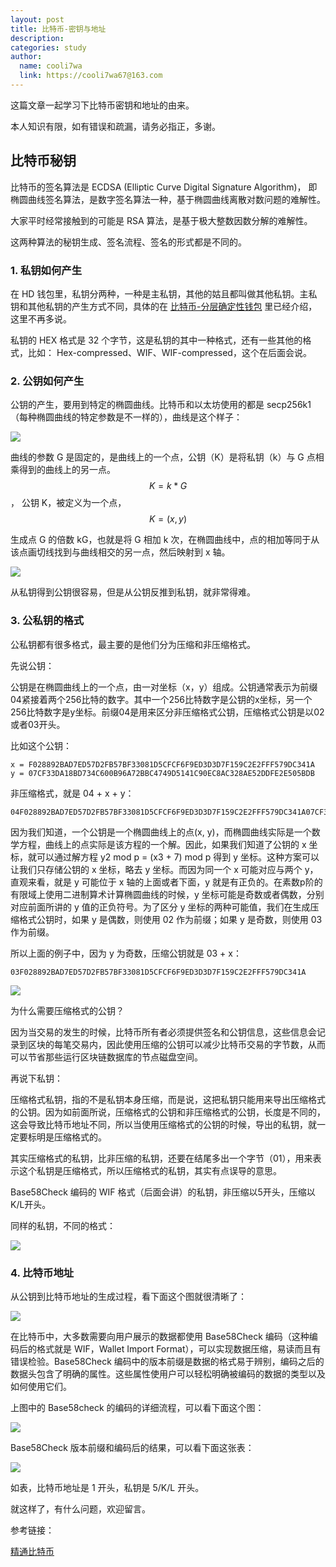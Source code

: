 ```yaml
---
layout: post
title: 比特币-密钥与地址
description:
categories: study
author:
  name: cooli7wa
  link: https://cooli7wa67@163.com
---
```

这篇文章一起学习下比特币密钥和地址的由来。

本人知识有限，如有错误和疏漏，请务必指正，多谢。

## 比特币秘钥

比特币的签名算法是 ECDSA (Elliptic Curve Digital Signature Algorithm)， 即椭圆曲线签名算法，是数字签名算法一种，基于椭圆曲线离散对数问题的难解性。

大家平时经常接触到的可能是 RSA 算法，是基于极大整数因数分解的难解性。

这两种算法的秘钥生成、签名流程、签名的形式都是不同的。

### 1. 私钥如何产生

在 HD 钱包里，私钥分两种，一种是主私钥，其他的姑且都叫做其他私钥。主私钥和其他私钥的产生方式不同，具体的在 [比特币-分层确定性钱包](http://cooli7wa.com//2018/07/28/%E6%AF%94%E7%89%B9%E5%B8%81-%E5%88%86%E5%B1%82%E7%A1%AE%E5%AE%9A%E6%80%A7%E9%92%B1%E5%8C%85/) 里已经介绍，这里不再多说。

私钥的 HEX 格式是 32 个字节，这是私钥的其中一种格式，还有一些其他的格式，比如： Hex-compressed、WIF、WIF-compressed，这个在后面会说。

### 2. 公钥如何产生

公钥的产生，要用到特定的椭圆曲线。比特币和以太坊使用的都是 secp256k1 （每种椭圆曲线的特定参数是不一样的），曲线是这个样子：

![]({{site.baseurl}}/images/md/key_address_1.png)

曲线的参数 G 是固定的，是曲线上的一个点，公钥（K）是将私钥（k）与 G 点相乘得到的曲线上的另一点。$$ K = k * G$$， 公钥 K，被定义为一个点，$$K = (x, y)$$

生成点 G 的倍数 kG，也就是将 G 相加 k 次，在椭圆曲线中，点的相加等同于从该点画切线找到与曲线相交的另一点，然后映射到 x 轴。

![]({{site.baseurl}}/images/md/key_address_2.png)

从私钥得到公钥很容易，但是从公钥反推到私钥，就非常得难。

### 3. 公私钥的格式

公私钥都有很多格式，最主要的是他们分为压缩和非压缩格式。

先说公钥：

公钥是在椭圆曲线上的一个点，由一对坐标（x，y）组成。公钥通常表示为前缀04紧接着两个256比特的数字。其中一个256比特数字是公钥的x坐标，另一个256比特数字是y坐标。前缀04是用来区分非压缩格式公钥，压缩格式公钥是以02或者03开头。

比如这个公钥：

```
x = F028892BAD7ED57D2FB57BF33081D5CFCF6F9ED3D3D7F159C2E2FFF579DC341A
y = 07CF33DA18BD734C600B96A72BBC4749D5141C90EC8AC328AE52DDFE2E505BDB
```

非压缩格式，就是 04 + x + y：

```
04F028892BAD7ED57D2FB57BF33081D5CFCF6F9ED3D3D7F159C2E2FFF579DC341A07CF33DA18BD734C600B96A72BBC4749D5141C90EC8AC328AE52DDFE2E505BDB
```

因为我们知道，一个公钥是一个椭圆曲线上的点(x, y)，而椭圆曲线实际是一个数学方程，曲线上的点实际是该方程的一个解。因此，如果我们知道了公钥的 x 坐标，就可以通过解方程 y2 mod p = (x3 + 7) mod p 得到 y 坐标。这种方案可以让我们只存储公钥的 x 坐标，略去 y 坐标。而因为同一个 x 可能对应与两个 y，直观来看，就是 y 可能位于 x 轴的上面或者下面，y 就是有正负的。在素数p阶的有限域上使用二进制算术计算椭圆曲线的时候，y 坐标可能是奇数或者偶数，分别对应前面所讲的 y 值的正负符号。为了区分 y 坐标的两种可能值，我们在生成压缩格式公钥时，如果 y 是偶数，则使用 02 作为前缀；如果 y 是奇数，则使用 03 作为前缀。

所以上面的例子中，因为 y 为奇数，压缩公钥就是 03 + x：

```
03F028892BAD7ED57D2FB57BF33081D5CFCF6F9ED3D3D7F159C2E2FFF579DC341A
```

![]({{site.baseurl}}/images/md/key_address_3.png)

为什么需要压缩格式的公钥？

因为当交易的发生的时候，比特币所有者必须提供签名和公钥信息，这些信息会记录到区块的每笔交易内，因此使用压缩的公钥可以减少比特币交易的字节数，从而可以节省那些运行区块链数据库的节点磁盘空间。

再说下私钥：

压缩格式私钥，指的不是私钥本身压缩，而是说，这把私钥只能用来导出压缩格式的公钥。因为如前面所说，压缩格式的公钥和非压缩格式的公钥，长度是不同的，这会导致比特币地址不同，所以当使用压缩格式的公钥的时候，导出的私钥，就一定要标明是压缩格式的。

其实压缩格式的私钥，比非压缩的私钥，还要在结尾多出一个字节（01），用来表示这个私钥是压缩格式，所以压缩格式的私钥，其实有点误导的意思。

Base58Check 编码的 WIF 格式（后面会讲）的私钥，非压缩以5开头，压缩以K/L开头。

同样的私钥，不同的格式：

![]({{site.baseurl}}/images/md/key_address_4.png)

### 4. 比特币地址

从公钥到比特币地址的生成过程，看下面这个图就很清晰了：

![]({{site.baseurl}}/images/md/key_address_5.png)

在比特币中，大多数需要向用户展示的数据都使用 Base58Check 编码（这种编码后的格式就是 WIF，Wallet Import Format），可以实现数据压缩，易读而且有错误检验。Base58Check 编码中的版本前缀是数据的格式易于辨别，编码之后的数据头包含了明确的属性。这些属性使用户可以轻松明确被编码的数据的类型以及如何使用它们。

上图中的 Base58check 的编码的详细流程，可以看下面这个图：

![]({{site.baseurl}}/images/md/key_address_6.png)

Base58Check 版本前缀和编码后的结果，可以看下面这张表：

![]({{site.baseurl}}/images/md/key_address_7.png)

如表，比特币地址是 1 开头，私钥是 5/K/L 开头。

就这样了，有什么问题，欢迎留言。



参考链接：

[精通比特币](http://book.8btc.com/books/1/master_bitcoin/_book/4/4.html)<script type="text/javascript" src="https://cdn.mathjax.org/mathjax/latest/MathJax.js?config=default"></script>
